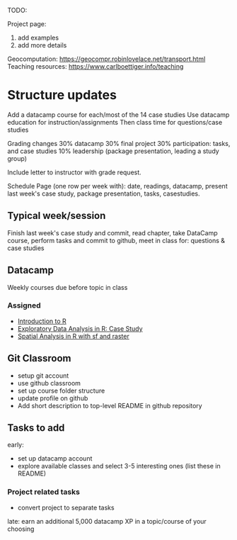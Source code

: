 TODO:

Project page:
1) add examples
2) add more details

Geocomputation: https://geocompr.robinlovelace.net/transport.html
Teaching resources: https://www.carlboettiger.info/teaching

# Structure updates
Add a datacamp course for each/most of the 14 case studies
Use datacamp education for instruction/assignments
Then class time for questions/case studies

Grading changes
30% datacamp
30% final project
30% participation: tasks, and case studies
10% leadership (package presentation, leading a study group)

Include letter to instructor with grade request.

Schedule Page (one row per week with):
date, readings, datacamp, present last week's case study, package presentation, tasks, casestudies.


## Typical week/session
Finish last week's case study and commit, read chapter, take DataCamp course, perform tasks and commit to github, meet in class for: questions & case studies

## Datacamp
Weekly courses due before topic in class

### Assigned
* [Introduction to R](https://www.datacamp.com/courses/free-introduction-to-r) 
* [Exploratory Data Analysis in R: Case Study](https://www.datacamp.com/courses/exploratory-data-analysis-in-r-case-study)
* [Spatial Analysis in R with sf and raster](https://www.datacamp.com/courses/spatial-analysis-in-r-with-sf-and-raster)

## Git Classroom
* setup git account
* use github classroom
* set up course folder structure
* update profile on github
* Add short description to top-level README in github repository


## Tasks to add
early:
* set up datacamp account
* explore available classes and select 3-5 interesting ones (list these in README)


### Project related tasks
* convert project to separate tasks

late:
earn an additional 5,000 datacamp XP in a topic/course of your choosing
